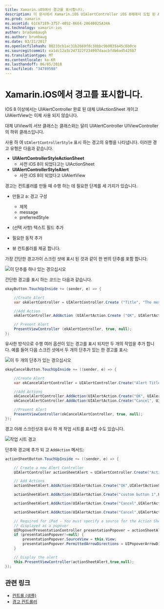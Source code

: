 ```yaml
---
title: Xamarin.iOS에서 경고를 표시합니다.
description: 이 문서에서 Xamarin.iOS UIAlertController iOS 8에에서 도입 된 Api를 사용 하 여 경고를 표시 하는 방법을 설명 합니다.
ms.prod: xamarin
ms.assetid: 61C671E9-3757-4052-86E4-28640025A34A
ms.technology: xamarin-ios
author: bradumbaugh
ms.author: brumbaug
ms.date: 03/21/2017
ms.openlocfilehash: 88233cb1ac31b2669fdc38bbc9b0835a45c6b0ce
ms.sourcegitcommit: ea1dc12a3c2d7322f234997daacbfdb6ad542507
ms.translationtype: MT
ms.contentlocale: ko-KR
ms.lasthandoff: 06/05/2018
ms.locfileid: "34789598"
---
```

# <a name="displaying-alerts-in-xamarinios"></a>Xamarin.iOS에서 경고를 표시합니다.

IOS 8 이상에서는 UIAlertController 완료 된 대체 UIActionSheet 개이고 UIAlertView는 이제 사용 되지 않습니다.

대체 UIView의 서브 클래스는 클래스와는 달리 UIAlertController UIViewController의 하위 클래스입니다.

사용 하 여 `UIAlertControllerStyle` 표시 하는 경고의 유형을 나타냅니다. 이러한 경고 유형은 다음과 같습니다.

- **UIAlertControllerStyleActionSheet**
    * 사전 iOS 8이 되었다고는 UIActionSheet
- **UIAlertControllerStyleAlert**
    * 사전 iOS 8이 되었다고 UIAlertView 

경고는 컨트롤러를 만들 때 수행 하는 데 필요한 단계를 세 가지가 있습니다.

- 만들고 a: 경고 구성
    * 제목
    * message
    * preferredStyle
    
- (선택 사항) 텍스트 필드 추가
- 필요한 동작 추가
- 뷰 컨트롤러를 제공 합니다.

가장 간단한 경고가이 스크린 샷에 표시 된 것과 같이 한 번의 단추를 포함 합니다.

 ![이 단추를 하나 있는 경으십시오](alerts-images/alert1.png)

간단한 경고를 표시 하는 코드는 다음과 같습니다.

```csharp
okayButton.TouchUpInside += (sender, e) => {

    //Create Alert
    var okAlertController = UIAlertController.Create ("Title", "The message", UIAlertControllerStyle.Alert);

    //Add Action
    okAlertController.AddAction (UIAlertAction.Create ("OK", UIAlertActionStyle.Default, null));

    // Present Alert
    PresentViewController (okAlertController, true, null);
};
```

유사한 방식으로 수행 여러 옵션이 있는 경고를 표시 되지만 두 개의 작업을 추가 합니다. 예를 들어 다음 스크린 샷에서 두 개의 단추가 있는 한 경고를 표시:

 ![ 이 두 개의 단추가 있는 경으십시오](alerts-images/alert2.png)

```csharp
okayCancelButton.TouchUpInside += ((sender, e) => {

    //Create Alert
    var okCancelAlertController = UIAlertController.Create("Alert Title", "Choose from two buttons", UIAlertControllerStyle.Alert);

    //Add Actions
    okCancelAlertController.AddAction(UIAlertAction.Create("OK", UIAlertActionStyle.Default, alert => Console.WriteLine ("Okay was clicked")));
    okCancelAlertController.AddAction(UIAlertAction.Create("Cancel", UIAlertActionStyle.Cancel, alert => Console.WriteLine ("Cancel was clicked")));

    //Present Alert
    PresentViewController(okCancelAlertController, true, null);
});
```

경고 아래 스크린샷과 유사 하 게 작업 시트를 표시할 수도 있습니다.

 ![작업 시트 경고](alerts-images/alert3.png)

단추와 경고에 추가 되 고 `AddAction` 메서드:

```csharp
actionSheetButton.TouchUpInside += ((sender, e) => {

    // Create a new Alert Controller
    UIAlertController actionSheetAlert = UIAlertController.Create("Action Sheet", "Select an item from below", UIAlertControllerStyle.ActionSheet);

    // Add Actions
    actionSheetAlert.AddAction(UIAlertAction.Create("OK",UIAlertActionStyle.Default, (action) => Console.WriteLine ("Item One pressed.")));

    actionSheetAlert.AddAction(UIAlertAction.Create("custom button 1",UIAlertActionStyle.Default, (action) => Console.WriteLine ("Item Two pressed.")));

    actionSheetAlert.AddAction(UIAlertAction.Create("Cancel",UIAlertActionStyle.Default, (action) => Console.WriteLine ("Item Three pressed.")));

    actionSheetAlert.AddAction(UIAlertAction.Create("Cancel",UIAlertActionStyle.Cancel, (action) => Console.WriteLine ("Cancel button pressed.")));

    // Required for iPad - You must specify a source for the Action Sheet since it is
    // displayed as a popover
    UIPopoverPresentationController presentationPopover = actionSheetAlert.PopoverPresentationController;
    if (presentationPopover!=null) {
        presentationPopover.SourceView = this.View;
        presentationPopover.PermittedArrowDirections = UIPopoverArrowDirection.Up;
    }

    // Display the alert
    this.PresentViewController(actionSheetAlert,true,null);
});
```

## <a name="related-links"></a>관련 링크

- [컨트롤 (샘플)](https://developer.xamarin.com/samples/Controls/)
- [경고 컨트롤러](https://developer.xamarin.com/recipes/ios/standard_controls/alertcontroller/)
